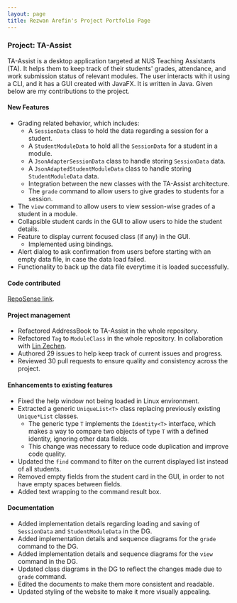 ```yaml
---
layout: page
title: Rezwan Arefin's Project Portfolio Page
---
```


### Project: TA-Assist
TA-Assist is a desktop application targeted at NUS Teaching Assistants (TA). It helps them to keep track of their students' grades, attendance, and work submission status of relevant modules.
The user interacts with it using a CLI, and it has a GUI created with JavaFX. It is written in Java.
Given below are my contributions to the project.

#### New Features 
* Grading related behavior, which includes: 
    * A `SessionData` class to hold the data regarding a session for a student.
    * A `StudentModuleData` to hold all the `SessionData` for a student in a module.  
    * A `JsonAdapterSessionData` class to handle storing `SessionData` data.
    * A `JsonAdaptedStudentModuleData` class to handle storing `StudentModuleData` data.
    * Integration between the new classes with the TA-Assist architecture.
    * The `grade` command to allow users to give grades to students for a session.
* The `view` command to allow users to view session-wise grades of a student in a module.
* Collapsible student cards in the GUI to allow users to hide the student details.
* Feature to display current focused class (if any) in the GUI. 
  * Implemented using bindings. 
* Alert dialog to ask confirmation from users before starting with an empty data file, in case the data load failed.
* Functionality to back up the data file everytime it is loaded successfully.

#### Code contributed 
[RepoSense link](https://nus-cs2103-ay2223s1.github.io/tp-dashboard/?search=RezwanArefin01&breakdown=true).

#### Project management 
* Refactored AddressBook to TA-Assist in the whole repository. 
* Refactored `Tag` to `ModuleClass` in the whole repository. In collaboration with [Lin Zechen](/docs/team/bubbl3t.md).
* Authored 29 issues to help keep track of current issues and progress.
* Reviewed 30 pull requests to ensure quality and consistency across the project.

#### Enhancements to existing features 
* Fixed the help window not being loaded in Linux environment.
* Extracted a generic `UniqueList<T>` class replacing previously existing `Unique*List` classes.
    * The generic type `T` implements the `Identity<T>` interface, which makes a way to compare two objects of type `T` with a defined identity, ignoring other data fields.    
    * This change was necessary to reduce code duplication and improve code quality.
* Updated the `find` command to filter on the current displayed list instead of all students. 
* Removed empty fields from the student card in the GUI, in order to not have empty spaces between fields. 
* Added text wrapping to the command result box.

#### Documentation 
* Added implementation details regarding loading and saving of `SessionData` and `StudentModuleData` in the DG.
* Added implementation details and sequence diagrams for the `grade` command to the DG. 
* Added implementation details and sequence diagrams for the `view` command in the DG.
* Updated class diagrams in the DG to reflect the changes made due to `grade` command.
* Edited the documents to make them more consistent and readable.  
* Updated styling of the website to make it more visually appealing. 


